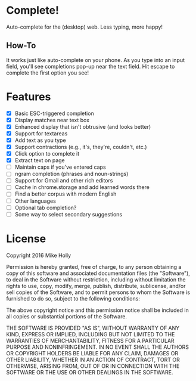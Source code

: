 # Complete!

Auto-complete for the (desktop) web. Less typing, more happy!

## How-To

It works just like auto-complete on your phone. As you type into an input field,
you'll see completions pop-up near the text field. Hit escape to complete the
first option you see!

# Features

* [x] Basic ESC-triggered completion
* [x] Display matches near text box
* [x] Enhanced display that isn't obtrusive (and looks better)
* [x] Support for textareas
* [x] Add text as you type
* [x] Support contractions (e.g., it's, they're, couldn't, etc.)
* [x] Click option to complete it
* [x] Extract text on page
* [ ] Maintain caps if you've entered caps
* [ ] ngram completion (phrases and noun-strings)
* [ ] Support for Gmail and other rich editors
* [ ] Cache in chrome.storage and add learned words there
* [ ] Find a better corpus with modern English
* [ ] Other languages
* [ ] Optional tab completion?
* [ ] Some way to select secondary suggestions

# License

Copyright 2016 Mike Holly

Permission is hereby granted, free of charge, to any person obtaining a copy of this software and associated documentation files (the "Software"), to deal in the Software without restriction, including without limitation the rights to use, copy, modify, merge, publish, distribute, sublicense, and/or sell copies of the Software, and to permit persons to whom the Software is furnished to do so, subject to the following conditions:

The above copyright notice and this permission notice shall be included in all copies or substantial portions of the Software.

THE SOFTWARE IS PROVIDED "AS IS", WITHOUT WARRANTY OF ANY KIND, EXPRESS OR IMPLIED, INCLUDING BUT NOT LIMITED TO THE WARRANTIES OF MERCHANTABILITY, FITNESS FOR A PARTICULAR PURPOSE AND NONINFRINGEMENT. IN NO EVENT SHALL THE AUTHORS OR COPYRIGHT HOLDERS BE LIABLE FOR ANY CLAIM, DAMAGES OR OTHER LIABILITY, WHETHER IN AN ACTION OF CONTRACT, TORT OR OTHERWISE, ARISING FROM, OUT OF OR IN CONNECTION WITH THE SOFTWARE OR THE USE OR OTHER DEALINGS IN THE SOFTWARE.
